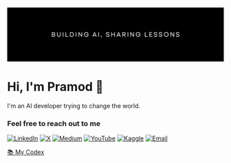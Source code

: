 ![Header Image](https://github.com/goyalpramod/goyalpramod/blob/main/assets/Banner.png)

# Hi, I'm Pramod 👋

I'm an AI developer trying to change the world.

### Feel free to reach out to me

[![LinkedIn](https://img.shields.io/badge/LinkedIn-black?style=flat&logo=linkedin)](https://www.linkedin.com/in/goyalpramod/)
[![X](https://img.shields.io/badge/X-black?style=flat&logo=x)](https://twitter.com/goyal__pramod)
[![Medium](https://img.shields.io/badge/Medium-black?style=flat&logo=medium)](https://medium.com/@goyalpramod)
[![YouTube](https://img.shields.io/badge/YouTube-black?style=flat&logo=youtube)](https://youtube.com/@goyal_pramod)
[![Kaggle](https://img.shields.io/badge/Kaggle-black?style=flat&logo=kaggle)](https://www.kaggle.com/pramodgoyal)
[![Email](https://img.shields.io/badge/Email-black?style=flat&logo=gmail)](mailto:goyalpramod1729@gmail.com)

[📚 My Codex](https://goyalpramod.github.io/)